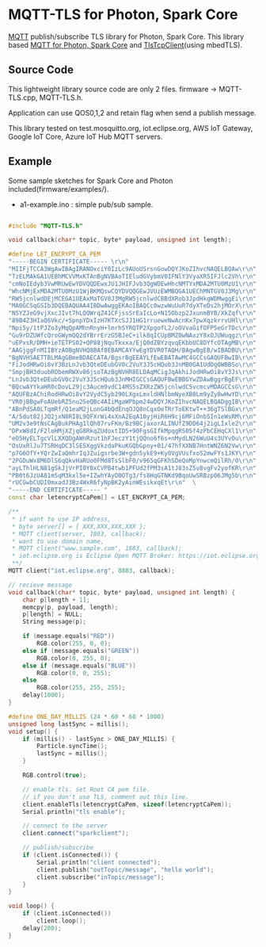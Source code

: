 # MQTT-TLS for Photon, Spark Core
<a href="http://mqtt.org/" target=_blank>MQTT</a> publish/subscribe TLS library for Photon, Spark Core. This library based <a href="https://github.com/hirotakaster/MQTT">MQTT for Photon, Spark Core</a> and <a href="https://github.com/hirotakaster/TlsTcpClient">TlsTcpClient</a>(using mbedTLS).

## Source Code
This lightweight library source code are only 2 files. firmware -> MQTT-TLS.cpp, MQTT-TLS.h.

Application can use QOS0,1,2 and retain flag when send a publish message.

This library tested on test.mosquitto.org, iot.eclipse.org, AWS IoT Gateway, Google IoT Core, Azure IoT Hub MQTT servers.


## Example
Some sample sketches for Spark Core and Photon included(firmware/examples/).
 - a1-example.ino	: simple pub/sub sample. 
 
```C++

#include "MQTT-TLS.h"

void callback(char* topic, byte* payload, unsigned int length);

#define LET_ENCRYPT_CA_PEM                                              \
"-----BEGIN CERTIFICATE----- \r\n"                                      \
"MIIFjTCCA3WgAwIBAgIRANOxciY0IzLc9AUoUSrsnGowDQYJKoZIhvcNAQELBQAw\r\n"  \
"TzELMAkGA1UEBhMCVVMxKTAnBgNVBAoTIEludGVybmV0IFNlY3VyaXR5IFJlc2Vh\r\n"  \
"cmNoIEdyb3VwMRUwEwYDVQQDEwxJU1JHIFJvb3QgWDEwHhcNMTYxMDA2MTU0MzU1\r\n"  \
"WhcNMjExMDA2MTU0MzU1WjBKMQswCQYDVQQGEwJVUzEWMBQGA1UEChMNTGV0J3Mg\r\n"  \
"RW5jcnlwdDEjMCEGA1UEAxMaTGV0J3MgRW5jcnlwdCBBdXRob3JpdHkgWDMwggEi\r\n"  \
"MA0GCSqGSIb3DQEBAQUAA4IBDwAwggEKAoIBAQCc0wzwWuUuR7dyXTeDs2hjMOrX\r\n"  \
"NSYZJeG9vjXxcJIvt7hLQQWrqZ41CFjssSrEaIcLo+N15Obzp2JxunmBYB/XkZqf\r\n"  \
"89B4Z3HIaQ6Vkc/+5pnpYDxIzH7KTXcSJJ1HG1rrueweNwAcnKx7pwXqzkrrvUHl\r\n"  \
"Npi5y/1tPJZo3yMqQpAMhnRnyH+lmrhSYRQTP2XpgofL2/oOVvaGifOFP5eGr7Dc\r\n"  \
"Gu9rDZUWfcQroGWymQQ2dYBrrErzG5BJeC+ilk8qICUpBMZ0wNAxzY8xOJUWuqgz\r\n"  \
"uEPxsR/DMH+ieTETPS02+OP88jNquTkxxa/EjQ0dZBYzqvqEKbbUC8DYfcOTAgMB\r\n"  \
"AAGjggFnMIIBYzAOBgNVHQ8BAf8EBAMCAYYwEgYDVR0TAQH/BAgwBgEB/wIBADBU\r\n"  \
"BgNVHSAETTBLMAgGBmeBDAECATA/BgsrBgEEAYLfEwEBATAwMC4GCCsGAQUFBwIB\r\n"  \
"FiJodHRwOi8vY3BzLnJvb3QteDEubGV0c2VuY3J5cHQub3JnMB0GA1UdDgQWBBSo\r\n"  \
"SmpjBH3duubRObemRWXv86jsoTAzBgNVHR8ELDAqMCigJqAkhiJodHRwOi8vY3Js\r\n"  \
"LnJvb3QteDEubGV0c2VuY3J5cHQub3JnMHIGCCsGAQUFBwEBBGYwZDAwBggrBgEF\r\n"  \
"BQcwAYYkaHR0cDovL29jc3Aucm9vdC14MS5sZXRzZW5jcnlwdC5vcmcvMDAGCCsG\r\n"  \
"AQUFBzAChiRodHRwOi8vY2VydC5yb290LXgxLmxldHNlbmNyeXB0Lm9yZy8wHwYD\r\n"  \
"VR0jBBgwFoAUebRZ5nu25eQBc4AIiMgaWPbpm24wDQYJKoZIhvcNAQELBQADggIB\r\n"  \
"ABnPdSA0LTqmRf/Q1eaM2jLonG4bQdEnqOJQ8nCqxOeTRrToEKtwT++36gTSlBGx\r\n"  \
"A/5dut82jJQ2jxN8RI8L9QFXrWi4xXnA2EqA10yjHiR6H9cj6MFiOnb5In1eWsRM\r\n"  \
"UM2v3e9tNsCAgBukPHAg1lQh07rvFKm/Bz9BCjaxorALINUfZ9DD64j2igLIxle2\r\n"  \
"DPxW8dI/F2loHMjXZjqG8RkqZUdoxtID5+90FgsGIfkMpqgRS05f4zPbCEHqCXl1\r\n"  \
"eO5HyELTgcVlLXXQDgAWnRzut1hFJeczY1tjQQno6f6s+nMydLN26WuU4s3UYvOu\r\n"  \
"OsUxRlJu7TSRHqDC3lSE5XggVkzdaPkuKGQbGpny+01/47hfXXNB7HntWNZ6N2Vw\r\n"  \
"p7G6OfY+YQrZwIaQmhrIqJZuigsrbe3W+gdn5ykE9+Ky0VgVUsfxo52mwFYs1JKY\r\n"  \
"2PGDuWx8M6DlS6qQkvHaRUo0FMd8TsSlbF0/v965qGFKhSDeQoMpYnwcmQilRh/0\r\n"  \
"ayLThlHLN81gSkJjVrPI0Y8xCVPB4twb1PFUd2fPM3sA1tJ83sZ5v8vgFv2yofKR\r\n"  \
"PB0t6JzUA81mSqM3kxl5e+IZwhYAyO0OTg3/fs8HqGTNKd9BqoUwSRBzp06JMg5b\r\n"  \
"rUCGwbCUDI0mxadJ3Bz4WxR6fyNpBK2yAinWEsikxqEt\r\n"  \
"-----END CERTIFICATE----- "
const char letencryptCaPem[] = LET_ENCRYPT_CA_PEM;

/**
 * if want to use IP address,
 * byte server[] = { XXX,XXX,XXX,XXX };
 * MQTT client(server, 1883, callback);
 * want to use domain name,
 * MQTT client("www.sample.com", 1883, callback);
 * iot.eclipse.org is Eclipse Open MQTT Broker: https://iot.eclipse.org/getting-started
 **/
MQTT client("iot.eclipse.org", 8883, callback);

// recieve message
void callback(char* topic, byte* payload, unsigned int length) {
    char p[length + 1];
    memcpy(p, payload, length);
    p[length] = NULL;
    String message(p);

    if (message.equals("RED"))
        RGB.color(255, 0, 0);
    else if (message.equals("GREEN"))
        RGB.color(0, 255, 0);
    else if (message.equals("BLUE"))
        RGB.color(0, 0, 255);
    else
        RGB.color(255, 255, 255);
    delay(1000);
}

#define ONE_DAY_MILLIS (24 * 60 * 60 * 1000)
unsigned long lastSync = millis();
void setup() {
    if (millis() - lastSync > ONE_DAY_MILLIS) {
        Particle.syncTime();
        lastSync = millis();
    }

    RGB.control(true);

    // enable tls. set Root CA pem file.
    // if you don't use TLS, comment out this line.
    client.enableTls(letencryptCaPem, sizeof(letencryptCaPem));
    Serial.println("tls enable");

    // connect to the server
    client.connect("sparkclient");

    // publish/subscribe
    if (client.isConnected()) {
        Serial.println("client connected");
        client.publish("outTopic/message", "hello world");
        client.subscribe("inTopic/message");
    }
}

void loop() {
    if (client.isConnected())
        client.loop();
    delay(200);
}

```

